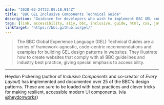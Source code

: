 ```yaml
---
date: "2020-02-24T22:09:18.914Z"
title: "BBC GEL Inclusive Components Technical Guide"
description: "Guidance for developers who wish to implement BBC GEL component patterns in ways that follow all BBC accessibility standards."
tags: [link, accessibility, a11y, bbc, inclusive, guide, html, css, javascript]
linkTarget: "https://bbc.github.io/gel/"
---
```

> The BBC Global Experience Language (GEL) Technical Guides are a series of framework-agnostic, code-centric recommendations and examples for building GEL design patterns in websites. They illustrate how to create websites that comply with all BBC guidelines and industry best practice, giving special emphasis to accessibility.
---

Heydon Pickering (author of _Inclusive Components_ and co-creator of _Every Layout_) has implemented and documented over 25 of the BBC's design patterns. These are sure to be loaded with best practices and clever tricks for making resilient, accessible modern UI components. (via [@heydonworks](https://twitter.com/heydonworks))
